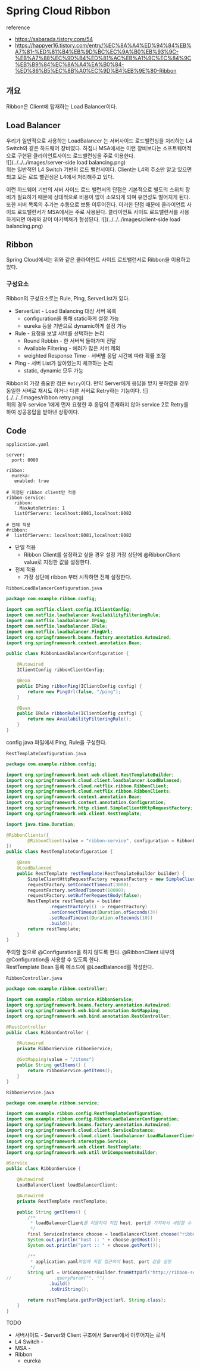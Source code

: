 # Spring Cloud Ribbon
reference 

- https://sabarada.tistory.com/54
- https://happyer16.tistory.com/entry/%EC%8A%A4%ED%94%84%EB%A7%81-%ED%81%B4%EB%9D%BC%EC%9A%B0%EB%93%9C-%EB%A7%88%EC%9D%B4%ED%81%AC%EB%A1%9C%EC%84%9C%EB%B9%84%EC%8A%A4%EA%B0%84-%ED%86%B5%EC%8B%A0%EC%9D%B4%EB%9E%80-Ribbon

## 개요

Ribbon은 Client에 탑재하는 Load Balancer이다.

## Load Balancer

우리가 일반적으로 사용하는 LoadBalancer 는 서버사이드 로드밸런싱을 처리하는 L4 Switch와 같은 하드웨어 장비였다.  하짐나 MSA에서는 이런 장비보다는 소프트웨어적으로 구현된 클라이언트사이드 로드밸런싱을 주로 이용한다.  
![](../../../images/server-side load balancing.png)    
위는 일반적인 L4 Switch 기반의 로드 밸런서이다. Client는 L4의 주소만 알고 있으면되고 모든 로드 밸런싱은 L4에서 처리해주고 있다.

이런 하드웨어 기반의 서버 사이드 로드 밸런서의 단점은 기본적으로 별도의 스위치 장비가 필요하기 때문에 상대적으로 비용이 많이 소모되게 되며 유연성도 떨어지게 된다. 또한 서버 목록의 추가는 수동으로 보통 이루어진다. 이러한 단점 때문에 클라이언트 사이드 로드밸런서가 MSA에서는 주로 사용된다. 클라이언트 사이드 로드밸런서를 사용하게되면 아래와 같이 아키텍쳐가 형성된다.
![](../../../images/client-side load balancing.png)  
## Ribbon

Spring Cloud에서는 위와 같은 클라이언트 사이드 로드밸런서로 Ribbon을 이용하고 있다. 

### 구성요소

Ribbon의 구성요소로는 Rule, Ping, ServerList가 있다.

- ServerList - Load Balancing 대상 서버 목록
  - configuration을 통해 static하게 설정 가능
  - eureka 등을 기반으로 dynamic하게 설정 가능
- Rule - 요청을 보낼 서버를 선택하는 논리
  - Round Robbin - 한 서버씩 돌아가며 전달
  - Available Filtering - 에러가 많은 서버 제외
  - weighted Response Time - 서버별 응답 시간에 따라 확률 조절
- Ping - 서버 List가 살아있는지 체크하는 논리
  - static, dynamic 모두 가능

Ribbon의 가장 중요한 점은 `Retry`이다. 만약 Server에게 응답을 받지 못하였을 경우 동일한 서버로 재시도 하거나 다른 서버로 Retry하는 기능이다.
![](../../../images/ribbon retry.png)  
위의 경우 service 1에게 먼저 요청한 후 응답이 존재하지 않아 service 2로 Retry를 하여 성공응답을 받아낸 상황이다.
## Code
`application.yaml`

```properties
server:
  port: 8080

ribbon:
  eureka:
   enabled: true

# 지정된 ribbon client만 적용
ribbon-service:
   ribbon:
     MaxAutoRetries: 1
   listOfServers: localhost:8081,localhost:8082
 
# 전체 적용   
#ribbon:
#  listOfServers: localhost:8081,localhost:8082   
```
- 단일 적용 
  - Ribbon Client를 설정하고 싶을 경우 설정 가장 상단에 @RibbonClient value로 지정한 값을 설정한다.
- 전체 적용
  - 가장 상단에 ribbon 부터 시작하면 전체 설정한다.

`RibbonLoadBalancerConfiguration.java`
```java
package com.example.ribbon.config;

import com.netflix.client.config.IClientConfig;
import com.netflix.loadbalancer.AvailabilityFilteringRule;
import com.netflix.loadbalancer.IPing;
import com.netflix.loadbalancer.IRule;
import com.netflix.loadbalancer.PingUrl;
import org.springframework.beans.factory.annotation.Autowired;
import org.springframework.context.annotation.Bean;

public class RibbonLoadBalancerConfiguration {

    @Autowired
    IClientConfig ribbonClientConfig;

    @Bean
    public IPing ribbonPing(IClientConfig config) {
        return new PingUrl(false, "/ping");
    }

    @Bean
    public IRule ribbonRule(IClientConfig config) {
        return new AvailabilityFilteringRule();
    }
}
```
config java 파일에서 Ping, Rule을 구성한다.

`RestTemplateConfiguration.java`

```java
package com.example.ribbon.config;

import org.springframework.boot.web.client.RestTemplateBuilder;
import org.springframework.cloud.client.loadbalancer.LoadBalanced;
import org.springframework.cloud.netflix.ribbon.RibbonClient;
import org.springframework.cloud.netflix.ribbon.RibbonClients;
import org.springframework.context.annotation.Bean;
import org.springframework.context.annotation.Configuration;
import org.springframework.http.client.SimpleClientHttpRequestFactory;
import org.springframework.web.client.RestTemplate;

import java.time.Duration;

@RibbonClients({
        @RibbonClient(value = "ribbon-service", configuration = RibbonLoadBalancerConfiguration.class)
})
public class RestTemplateConfiguration {

    @Bean
    @LoadBalanced
    public RestTemplate restTemplate(RestTemplateBuilder builder) {
        SimpleClientHttpRequestFactory requestFactory = new SimpleClientHttpRequestFactory();
        requestFactory.setConnectTimeout(3000);
        requestFactory.setReadTimeout(10000);
        requestFactory.setBufferRequestBody(false);
        RestTemplate restTemplate = builder
                .requestFactory(() -> requestFactory)
                .setConnectTimeout(Duration.ofSeconds(3))
                .setReadTimeout(Duration.ofSeconds(10))
                .build();
        return restTemplate;
    }
}
```
주의할 점으로 @Configuration을 하지 않도록 한다. @RibbonClient 내부의 @Configuration을 사용할 수 있도록 한다.   
RestTemplate Bean 등록 메소드에 @LoadBalanced를 작성한다.

`RibbonController.java`

```java
package com.example.ribbon.controller;

import com.example.ribbon.service.RibbonService;
import org.springframework.beans.factory.annotation.Autowired;
import org.springframework.web.bind.annotation.GetMapping;
import org.springframework.web.bind.annotation.RestController;

@RestController
public class RibbonController {

    @Autowired
    private RibbonService ribbonService;

    @GetMapping(value = "/items")
    public String getItems() {
        return ribbonService.getItems();
    }
}
```

`RibbonService.java`
```java
package com.example.ribbon.service;

import com.example.ribbon.config.RestTemplateConfiguration;
import com.example.ribbon.config.RibbonLoadBalancerConfiguration;
import org.springframework.beans.factory.annotation.Autowired;
import org.springframework.cloud.client.ServiceInstance;
import org.springframework.cloud.client.loadbalancer.LoadBalancerClient;
import org.springframework.stereotype.Service;
import org.springframework.web.client.RestTemplate;
import org.springframework.web.util.UriComponentsBuilder;

@Service
public class RibbonService {

    @Autowired
    LoadBalancerClient loadBalancerClient;

    @Autowired
    private RestTemplate restTemplate;

    public String getItems() {
        /**
         * loadBalancerClient를 이용하여 직접 host, port를 가져와서 세팅할 수 있다.
         */
        final ServiceInstance choose = loadBalancerClient.choose("ribbon-service");
        System.out.println("host :: " + choose.getHost());
        System.out.println("port :: " + choose.getPort());

        /**
         * application.yaml파일에 직접 접근하여 host, port 값을 설정
         */
        String url = UriComponentsBuilder.fromHttpUrl("http://ribbon-service/items")
//                .queryParam("", "")
                .build()
                .toUriString();

        return restTemplate.getForObject(url, String.class);
    }
}
```

TODO

- 서버사이드 - Server와 Client 구조에서 Server에서 이루어지는 로직
- L4 Switch - 
- MSA - 
- Ribbon
    - eureka 